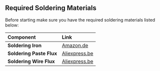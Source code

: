 ## Required Soldering Materials
Before starting make sure you have the required soldering materials listed below:

| Component |  Link | 
|:-------------|:------------------|
| **Soldering Iron**      | [Amazon.de](https://www.amazon.de/gp/product/B079ZN6Q2F)
| **Soldering Paste Flux**      | [Aliexpress.be](https://www.aliexpress.com/item/32864986454.html)
| **Soldering Wire Flux**      | [Aliexpress.be](https://www.aliexpress.com/item/32958719300.html)
